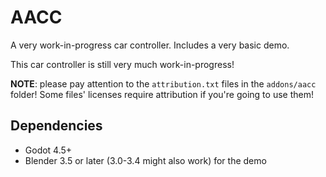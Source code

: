 # AACC

A very work-in-progress car controller. Includes a very basic demo.

This car controller is still very much work-in-progress!

**NOTE**: please pay attention to the `attribution.txt` files in the
`addons/aacc` folder! Some files' licenses require attribution if you're going
to use them!

## Dependencies
- Godot 4.5+
- Blender 3.5 or later (3.0-3.4 might also work) for the demo
